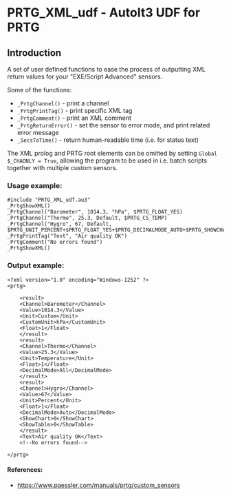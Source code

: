 # PRTG_XML_udf - AutoIt3 UDF for PRTG

## Introduction

A set of user defined functions to ease the process of outputting XML return values for your "EXE/Script Advanced" sensors.

Some of the functions:
* `_PrtgChannel()`      - print a channel
* `_PrtgPrintTag()`     - print specific XML tag
* `_PrtgComment()`      - print an XML comment
* `_PrtgReturnError()`  - set the sensor to error mode, and print related error message
* `_SecsToTime()`       - return human-readable time (i.e. for status text)

The XML prolog and PRTG root elements can be omitted by setting `Global $_CHAONLY = True`, allowing the program to be used in i.e. batch scripts together with multiple custom sensors.

### Usage example:
```
#include "PRTG_XML_udf.au3"
_PrtgShowXML()
_PrtgChannel("Barometer", 1014.3, "hPa", $PRTG_FLOAT_YES)
_PrtgChannel("Thermo", 25.3, Default, $PRTG_CS_TEMP)
_PrtgChannel("Hygro", 67, Default, $PRTG_UNIT_PERCENT+$PRTG_FLOAT_YES+$PRTG_DECIMALMODE_AUTO+$PRTG_SHOWCHART_NO+$PRTG_SHOWTABLE_NO)
_PrtgPrintTag("Text", "Air quality OK")
_PrtgComment("No errors found")
_PrtgShowXML()
```

### Output example:
```
<?xml version="1.0" encoding="Windows-1252" ?>
<prtg>

    <result>
    <Channel>Barometer</Channel>
    <Value>1014.3</Value>
    <Unit>Custom</Unit>
    <CustomUnit>hPa</CustomUnit>
    <Float>1</Float>
    </result>
    <result>
    <Channel>Thermo</Channel>
    <Value>25.3</Value>
    <Unit>Temperature</Unit>
    <Float>1</Float>
    <DecimalMode>All</DecimalMode>
    </result>
    <result>
    <Channel>Hygro</Channel>
    <Value>67</Value>
    <Unit>Percent</Unit>
    <Float>1</Float>
    <DecimalMode>Auto</DecimalMode>
    <ShowChart>0</ShowChart>
    <ShowTable>0</ShowTable>
    </result>
    <Text>Air quality OK</Text>
    <!--No errors found-->

</prtg>
```

#### References:
* https://www.paessler.com/manuals/prtg/custom_sensors
